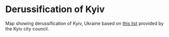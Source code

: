 # Derussification of Kyiv
Map showing derussification of Kyiv, Ukraine based on [this list](https://dsk.kyivcity.gov.ua/news/5182.html) provided by the Kyiv city council.